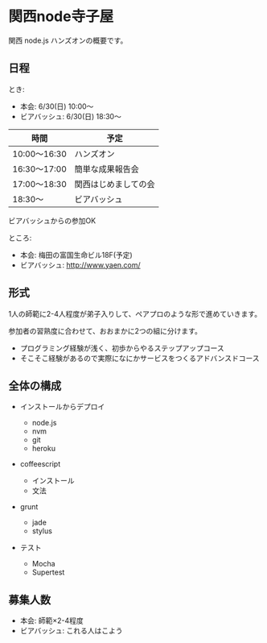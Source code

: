 # 関西node寺子屋

関西 node.js ハンズオンの概要です。

## 日程

とき:

* 本会: 6/30(日) 10:00〜
* ビアバッシュ: 6/30(日) 18:30〜

時間 | 予定
---- | ----
10:00〜16:30 | ハンズオン
16:30〜17:00 | 簡単な成果報告会
17:00〜18:30 | 関西はじめましての会
18:30〜 | ビアバッシュ

ビアバッシュからの参加OK

ところ:

* 本会: 梅田の富国生命ビル18F(予定)
* ビアバッシュ: http://www.yaen.com/

## 形式

1人の師範に2-4人程度が弟子入りして、ペアプロのような形で進めていきます。

参加者の習熟度に合わせて、おおまかに2つの組に分けます。

* プログラミング経験が浅く、初歩からやるステップアップコース
* そこそこ経験があるので実際になにかサービスをつくるアドバンスドコース

## 全体の構成

+ インストールからデプロイ
	+ node.js
	+ nvm
	+ git
	+ heroku

+ coffeescript
	+ インストール
	+ 文法

+ grunt
	+ jade
	+ stylus
	
+ テスト
	+ Mocha
	+ Supertest

## 募集人数

* 本会: 師範×2-4程度
* ビアバッシュ: これる人はこよう
